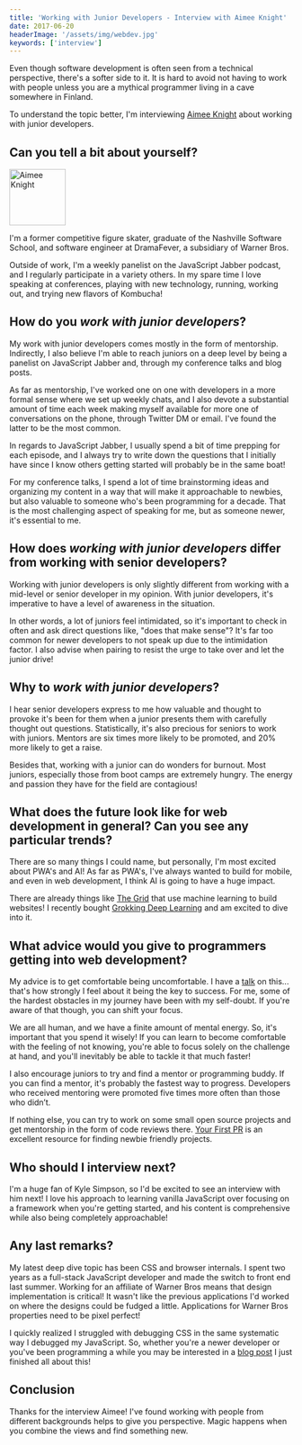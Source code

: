 ```yaml
---
title: 'Working with Junior Developers - Interview with Aimee Knight'
date: 2017-06-20
headerImage: '/assets/img/webdev.jpg'
keywords: ['interview']
---
```


Even though software development is often seen from a technical perspective, there's a softer side to it. It is hard to avoid not having to work with people unless you are a mythical programmer living in a cave somewhere in Finland.

To understand the topic better, I'm interviewing [Aimee Knight](https://twitter.com/aimee_knight) about working with junior developers.

## Can you tell a bit about yourself?

<p>
<span class="author">
  <img src="https://avatars1.githubusercontent.com/u/2165184?v=3&s=460" alt="Aimee Knight" class="author" width="100" height="100" />
</span>

I'm a former competitive figure skater, graduate of the Nashville Software School, and software engineer at DramaFever, a subsidiary of Warner Bros.
</p>

Outside of work, I'm a weekly panelist on the JavaScript Jabber podcast, and I regularly participate in a variety others. In my spare time I love speaking at conferences, playing with new technology, running, working out, and trying new flavors of Kombucha!

## How do you *work with junior developers*?

My work with junior developers comes mostly in the form of mentorship. Indirectly, I also believe I'm able to reach juniors on a deep level by being a panelist on JavaScript Jabber and, through my conference talks and blog posts.

As far as mentorship, I've worked one on one with developers in a more formal sense where we set up weekly chats, and I also devote a substantial amount of time each week making myself available for more one of conversations on the phone, through Twitter DM or email. I've found the latter to be the most common.

In regards to JavaScript Jabber, I usually spend a bit of time prepping for each episode, and I always try to write down the questions that I initially have since I know others getting started will probably be in the same boat!

For my conference talks, I spend a lot of time brainstorming ideas and organizing my content in a way that will make it approachable to newbies, but also valuable to someone who's been programming for a decade. That is the most challenging aspect of speaking for me, but as someone newer, it's essential to me.

## How does *working with junior developers* differ from working with senior developers?

Working with junior developers is only slightly different from working with a mid-level or senior developer in my opinion. With junior developers, it's imperative to have a level of awareness in the situation.

In other words, a lot of juniors feel intimidated, so it's important to check in often and ask direct questions like, "does that make sense"? It's far too common for newer developers to not speak up due to the intimidation factor. I also advise when pairing to resist the urge to take over and let the junior drive!

## Why to *work with junior developers*?

I hear senior developers express to me how valuable and thought to provoke it's been for them when a junior presents them with carefully thought out questions. Statistically, it's also precious for seniors to work with juniors. Mentors are six times more likely to be promoted, and 20% more likely to get a raise.

Besides that, working with a junior can do wonders for burnout. Most juniors, especially those from boot camps are extremely hungry. The energy and passion they have for the field are contagious!

## What does the future look like for web development in general? Can you see any particular trends?

There are so many things I could name, but personally, I'm most excited about PWA's and AI! As far as PWA's, I've always wanted to build for mobile, and even in web development, I think AI is going to have a huge impact.

There are already things like [The Grid](https://www.youtube.com/embed/aEfpARsP8Fg?rel=0#) that use machine learning to build websites! I recently bought [Grokking Deep Learning](https://www.manning.com/books/grokking-deep-learning) and am excited to dive into it.

## What advice would you give to programmers getting into web development?

My advice is to get comfortable being uncomfortable. I have a [talk](https://youtu.be/B22o_yeDE_s) on this... that's how strongly I feel about it being the key to success. For me, some of the hardest obstacles in my journey have been with my self-doubt. If you're aware of that though, you can shift your focus.

We are all human, and we have a finite amount of mental energy. So, it's important that you spend it wisely! If you can learn to become comfortable with the feeling of not knowing, you're able to focus solely on the challenge at hand, and you'll inevitably be able to tackle it that much faster!

I also encourage juniors to try and find a mentor or programming buddy. If you can find a mentor, it's probably the fastest way to progress. Developers who received mentoring were promoted five times more often than those who didn’t.

If nothing else, you can try to work on some small open source projects and get mentorship in the form of code reviews there. [Your First PR](https://yourfirstpr.github.io/) is an excellent resource for finding newbie friendly projects.

## Who should I interview next?

I'm a huge fan of Kyle Simpson, so I'd be excited to see an interview with him next! I love his approach to learning vanilla JavaScript over focusing on a framework when you're getting started, and his content is comprehensive while also being completely approachable!

## Any last remarks?

My latest deep dive topic has been CSS and browser internals. I spent two years as a full-stack JavaScript developer and made the switch to front end last summer. Working for an affiliate of Warner Bros means that design implementation is critical! It wasn't like the previous applications I'd worked on where the designs could be fudged a little. Applications for Warner Bros properties need to be pixel perfect!

I quickly realized I struggled with debugging CSS in the same systematic way I debugged my JavaScript. So, whether you're a newer developer or you've been programming a while you may be interested in a [blog post](http://www.aimeemarieknight.com/It's-Not-Dark-Magic-Pulling-Back-the-Curtains-From-Your-Stylesheets/) I just finished all about this!

## Conclusion

Thanks for the interview Aimee! I've found working with people from different backgrounds helps to give you perspective. Magic happens when you combine the views and find something new.
